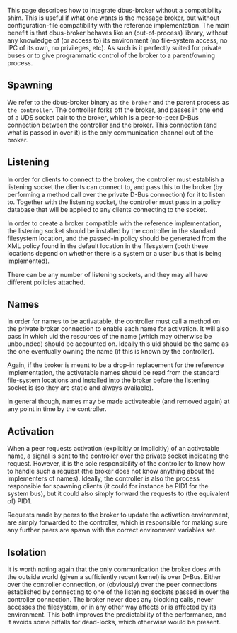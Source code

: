 This page describes how to integrate dbus-broker without a compatibility shim. This is useful if what one wants is the message broker, but without configuration-file compatibility with the reference implementation. The main benefit is that dbus-broker behaves like an (out-of-process) library, without any knowledge of (or access to) its environment (no file-system access, no IPC of its own, no privileges, etc). As such is it perfectly suited for private buses or to give programmatic control of the broker to a parent/owning process.

## Spawning

We refer to the dbus-broker binary as `the broker` and the parent process as `the controller`. The controller forks off the broker, and passes in one end of a UDS socket pair to the broker, which is a peer-to-peer D-Bus connection between the controller and the broker. This connection (and what is passed in over it) is the only communication channel out of the broker.

## Listening

In order for clients to connect to the broker, the controller must establish a listening socket the clients can connect to, and pass this to the broker (by performing a method call over the private D-Bus connection) for it to listen to. Together with the listening socket, the controller must pass in a policy database that will be applied to any clients connecting to the socket.

In order to create a broker compatible with the reference implementation, the listening socket should be installed by the controller in the standard filesystem location, and the passed-in policy should be generated from the XML policy found in the default location in the filesystem (both these locations depend on whether there is a system or a user bus that is being implemented).

There can be any number of listening sockets, and they may all have different policies attached.

## Names

In order for names to be activatable, the controller must call a method on the private broker connection to enable each name for activation. It will also pass in which uid the resources of the name (which may otherwise be unbounded) should be accounted on. Ideally this uid should be the same as the one eventually owning the name (if this is known by the controller).

Again, if the broker is meant to be a drop-in replacement for the reference implementation, the activatable names should be read from the standard file-system locations and installed into the broker before the listening socket is (so they are static and always available).

In general though, names may be made activateable (and removed again) at any point in time by the controller.

## Activation

When a peer requests activation (explicitly or implicitly) of an activatable name, a signal is sent to the controller over the private socket indicating the request. However, it is the sole responsibility of the controller to know how to handle such a request (the broker does not know anything about the implementers of names). Ideally, the controller is also the process responsible for spawning clients (it could for instance be PID1 for the system bus), but it could also simply forward the requests to (the equivalent of) PID1.

Requests made by peers to the broker to update the activation environment, are simply forwarded to the controller, which is responsible for making sure any further peers are spawn with the correct environment variables set.

## Isolation

It is worth noting again that the only communication the broker does with the outside world (given a sufficiently recent kernel) is over D-Bus. Either over the controller connection, or (obviously) over the peer connections established by connecting to one of the listening sockets passed in over the controller connection. The broker never does any blocking calls, never accesses the filesystem, or in any other way affects or is affected by its environment. This both improves the predictability of the performance, and it avoids some pitfalls for dead-locks, which otherwise would be present.